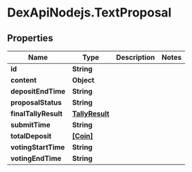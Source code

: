 # DexApiNodejs.TextProposal

## Properties
Name | Type | Description | Notes
------------ | ------------- | ------------- | -------------
**id** | **String** |  | 
**content** | **Object** |  | 
**depositEndTime** | **String** |  | 
**proposalStatus** | **String** |  | 
**finalTallyResult** | [**TallyResult**](TallyResult.md) |  | 
**submitTime** | **String** |  | 
**totalDeposit** | [**[Coin]**](Coin.md) |  | 
**votingStartTime** | **String** |  | 
**votingEndTime** | **String** |  | 
